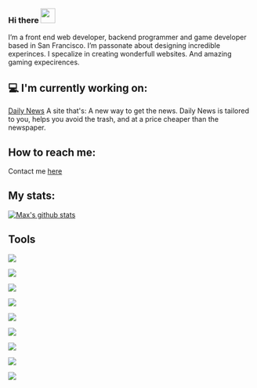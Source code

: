 ### Hi there <img src="https://raw.githubusercontent.com/MartinHeinz/MartinHeinz/master/wave.gif" width="30px">

I’m a front end web developer, backend programmer and game developer based in San Francisco. I’m passonate about designing incredible experinces. I specalize in creating wonderfull websites. And amazing gaming expecirences.
## 💻 I'm currently working on:
[Daily News](https://dailynews.cool)
A site that's:
 A new way to get the news. Daily News is tailored to you, helps you avoid the trash, and at a price cheaper than the newspaper.
## How to reach me:
Contact me [here](https://www.maxcampbell.dev/contact/name)
## My stats:
[![Max's github stats](https://github-readme-stats.vercel.app/api?username=maxall41&theme=radical&show_icons=true)](https://github.com/anuraghazra/github-readme-stats)
## Tools

![](https://img.shields.io/badge/Language-Javascript-informational?style=flat&logo=JavaScript&logoColor=white&color=2bbc8a)

![](https://img.shields.io/badge/Language-Typescript-informational?style=flat&logo=TypeScript&logoColor=white&color=2bbc8a)

![](https://img.shields.io/badge/Language-Python-informational?style=flat&logo=Python&logoColor=white&color=2bbc8a)

![](https://img.shields.io/badge/Code-Vue-informational?style=flat&logo=Vue.js&logoColor=white&color=2bbc8a)

![](https://img.shields.io/badge/Code-Nuxt.js-informational?style=flat&logo=Nuxt.js&logoColor=white&color=2bbc8a)

![](https://img.shields.io/badge/Ui-Bootstrap-informational?style=flat&logo=Bootstrap&logoColor=white&color=2bbc8a)

![](https://img.shields.io/badge/Code-Python-informational?style=flat&logo=Python&logoColor=white&color=2bbc8a)

![](https://img.shields.io/badge/Code-Node.js-informational?style=flat&logo=Node.js&logoColor=white&color=2bbc8a)

![](https://img.shields.io/badge/Database-MongoDB-informational?style=flat&logo=MongoDB&logoColor=white&color=2bbc8a)



<!--
**maxall41/maxall41** is a ✨ _special_ ✨ repository because its `README.md` (this file) appears on your GitHub profile.

Here are some ideas to get you started:

- 🔭 I’m currently working on ...
- 🌱 I’m currently learning ...
- 👯 I’m looking to collaborate on ...
- 🤔 I’m looking for help with ...
- 💬 Ask me about ...
- 📫 How to reach me: ...
- 😄 Pronouns: ...
- ⚡ Fun fact: ...
-->
